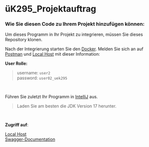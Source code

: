 # üK295_Projektauftrag
### Wie Sie diesen Code zu Ihrem Projekt hinzufügen können:
Um dieses Programm in Ihr Projekt zu integrieren, müssen Sie dieses Repository klonen.

Nach der Integrierung starten Sie den [Docker](https://www.docker.com/products/docker-desktop). Melden Sie sich an auf [Postman](https://www.postman.com/downloads/) und [Local Host](http://localhost:8080) mit dieser  Information:

**User Rolle:**
> username: `user2` <br>
> password: `user02_uek295` 
</br>

Führen Sie zuletzt Ihr Programm in [IntelliJ](https://jdk.java.net/17/) aus.
> Laden Sie am besten die JDK Version 17 herunter.
</br>

**Zugriff auf**:

[Local Host](http://localhost:8080/bookstore/reviews) 
</br>
[Swagger-Documentation](http://localhost:8080/swagger-ui/index.html#/review-web/updateReview)


